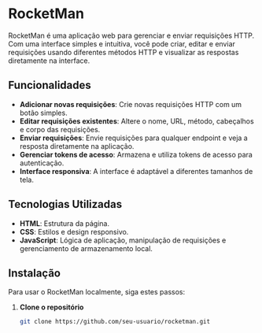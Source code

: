 # RocketMan

RocketMan é uma aplicação web para gerenciar e enviar requisições HTTP. Com uma interface simples e intuitiva, você pode criar, editar e enviar requisições usando diferentes métodos HTTP e visualizar as respostas diretamente na interface.

## Funcionalidades

- **Adicionar novas requisições**: Crie novas requisições HTTP com um botão simples.
- **Editar requisições existentes**: Altere o nome, URL, método, cabeçalhos e corpo das requisições.
- **Enviar requisições**: Envie requisições para qualquer endpoint e veja a resposta diretamente na aplicação.
- **Gerenciar tokens de acesso**: Armazena e utiliza tokens de acesso para autenticação.
- **Interface responsiva**: A interface é adaptável a diferentes tamanhos de tela.

## Tecnologias Utilizadas

- **HTML**: Estrutura da página.
- **CSS**: Estilos e design responsivo.
- **JavaScript**: Lógica de aplicação, manipulação de requisições e gerenciamento de armazenamento local.

## Instalação

Para usar o RocketMan localmente, siga estes passos:

1. **Clone o repositório**

   ```bash
   git clone https://github.com/seu-usuario/rocketman.git
